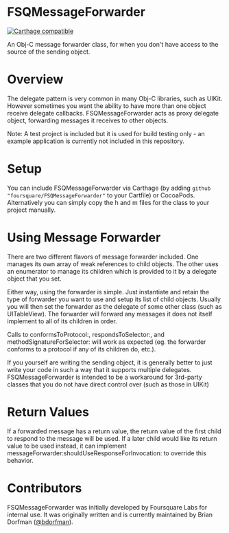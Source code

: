 FSQMessageForwarder
===============

[![Carthage compatible](https://img.shields.io/badge/Carthage-compatible-4BC51D.svg?style=flat)](https://github.com/Carthage/Carthage)

An Obj-C message forwarder class, for when you don't have access to the source of the sending object.

Overview
========

The delegate pattern is very common in many Obj-C libraries, such as UIKit. However sometimes you want the ability to have more than one object receive delegate callbacks. FSQMessageForwarder acts as proxy delegate object, forwarding messages it receives to other objects.

Note: A test project is included but it is used for build testing only - an example application is currently not included in this repository.

Setup
=====

You can include FSQMessageForwarder via Carthage (by adding `github "foursquare/FSQMessageForwarder"` to your Cartfile) or CocoaPods. Alternatively you can simply copy the h and m files for the class to your project manually.

Using Message Forwarder
=======================

There are two different flavors of message forwarder included. One manages its own array of weak references to child objects. The other uses an enumerator to manage its children which is provided to it by a delegate object that you set. 

Either way, using the forwarder is simple. Just instantiate and retain the type of forwarder you want to use and setup its list of child objects. Usually you will then set the forwarder as the delegate of some other class (such as UITableView). The forwarder will forward any messages it does not itself implement to all of its children in order.

Calls to conformsToProtocol:, respondsToSelector:, and methodSignatureForSelector: will work as expected (eg. the forwarder conforms to a protocol if any of its children do, etc.).

If you yourself are writing the sending object, it is generally better to just write your code in such a way that it supports multiple delegates. FSQMessageForwarder is intended to be a workaround for 3rd-party classes that you do not have direct control over (such as those in UIKit)

Return Values
=============

If a forwarded message has a return value, the return value of the first child to respond to the message will be used. If a later child would like its return value to be used instead, it can implement messageForwarder:shouldUseResponseForInvocation: to override this behavior.

Contributors
============

FSQMessageForwarder was initially developed by Foursquare Labs for internal use. It was originally written and is currently maintained by Brian Dorfman ([@bdorfman](https://twitter.com/bdorfman)).
